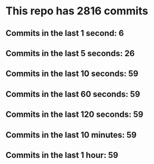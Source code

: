 # This repo has 2816 commits

## Commits in the last 1 second: 6
## Commits in the last 5 seconds: 26
## Commits in the last 10 seconds: 59
## Commits in the last 60 seconds: 59
## Commits in the last 120 seconds: 59
## Commits in the last 10 minutes: 59
## Commits in the last 1 hour: 59
